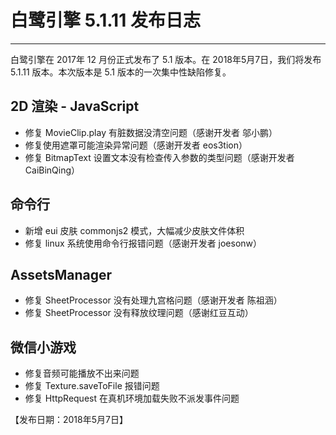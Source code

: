 # 白鹭引擎 5.1.11 发布日志


---


白鹭引擎在 2017年 12 月份正式发布了 5.1 版本。在 2018年5月7日，我们将发布 5.1.11 版本。本次版本是 5.1 版本的一次集中性缺陷修复。



## 2D 渲染 - JavaScript 

* 修复 MovieClip.play 有脏数据没清空问题（感谢开发者 邬小鹏）
* 修复使用遮罩可能渲染异常问题（感谢开发者 eos3tion）
* 修复 BitmapText 设置文本没有检查传入参数的类型问题（感谢开发者 CaiBinQing）

## 命令行
* 新增 eui 皮肤 commonjs2 模式，大幅减少皮肤文件体积
* 修复 linux 系统使用命令行报错问题（感谢开发者 joesonw）

## AssetsManager
* 修复 SheetProcessor 没有处理九宫格问题（感谢开发者 陈祖涵）
* 修复 SheetProcessor 没有释放纹理问题（感谢红豆互动）

## 微信小游戏
* 修复音频可能播放不出来问题
* 修复 Texture.saveToFile 报错问题
* 修复 HttpRequest 在真机环境加载失败不派发事件问题

【发布日期：2018年5月7日】